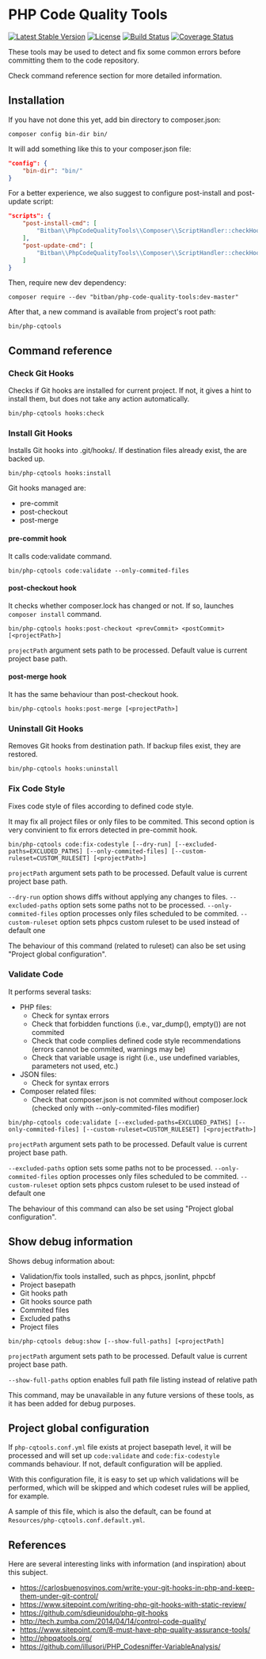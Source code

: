 # PHP Code Quality Tools

[![Latest Stable Version](https://poser.pugx.org/bitban/php-code-quality-tools/v/stable)](https://packagist.org/packages/bitban/php-code-quality-tools)
[![License](https://poser.pugx.org/bitban/php-code-quality-tools/license)](https://packagist.org/packages/bitban/php-code-quality-tools)
[![Build Status](https://travis-ci.org/bitban/php-code-quality-tools.svg?branch=master)](https://travis-ci.org/bitban/php-code-quality-tools)
[![Coverage Status](https://coveralls.io/repos/github/bitban/php-code-quality-tools/badge.svg?branch=master)](https://coveralls.io/github/bitban/php-code-quality-tools?branch=master)

These tools may be used to detect and fix some common errors before committing them to the code repository.

Check command reference section for more detailed information.

## Installation

If you have not done this yet, add bin directory to composer.json:

`composer config bin-dir bin/`

It will add something like this to your composer.json file:

```json
"config": {
    "bin-dir": "bin/"
}
```
For a better experience, we also suggest to configure post-install and post-update script:

```json
"scripts": {
    "post-install-cmd": [
        "Bitban\\PhpCodeQualityTools\\Composer\\ScriptHandler::checkHooks"
    ],
    "post-update-cmd": [
        "Bitban\\PhpCodeQualityTools\\Composer\\ScriptHandler::checkHooks"
    ]
}
```

Then, require new dev dependency:

`composer require --dev "bitban/php-code-quality-tools:dev-master"`

After that, a new command is available from project's root path:

`bin/php-cqtools`

## Command reference

### Check Git Hooks

Checks if Git hooks are installed for current project. If not, it gives a hint to install them, but does not take any action automatically.

`bin/php-cqtools hooks:check`

### Install Git Hooks

Installs Git hooks into .git/hooks/. If destination files already exist, the are backed up.

`bin/php-cqtools hooks:install`

Git hooks managed are:

* pre-commit
* post-checkout
* post-merge

#### pre-commit hook

It calls code:validate command.

`bin/php-cqtools code:validate --only-commited-files`

#### post-checkout hook

It checks whether composer.lock has changed or not. If so, launches `composer install` command.

`bin/php-cqtools hooks:post-checkout <prevCommit> <postCommit> [<projectPath>]`

`projectPath` argument sets path to be processed. Default value is current project base path.

#### post-merge hook

It has the same behaviour than post-checkout hook.

`bin/php-cqtools hooks:post-merge [<projectPath>]`

### Uninstall Git Hooks

Removes Git hooks from destination path. If backup files exist, they are restored.

`bin/php-cqtools hooks:uninstall`

### Fix Code Style

Fixes code style of files according to defined code style.

It may fix all project files or only files to be commited. This second option is very convinient to fix errors detected in pre-commit hook.

`bin/php-cqtools code:fix-codestyle [--dry-run] [--excluded-paths=EXCLUDED_PATHS] [--only-commited-files] [--custom-ruleset=CUSTOM_RULESET] [<projectPath>]`

`projectPath` argument sets path to be processed. Default value is current project base path. 

`--dry-run` option shows diffs without applying any changes to files.
`--excluded-paths` option sets some paths not to be processed.
`--only-commited-files` option processes only files scheduled to be commited.
`--custom-ruleset` option sets phpcs custom ruleset to be used instead of default one

The behaviour of this command (related to ruleset) can also be set using "Project global configuration".

### Validate Code

It performs several tasks:

* PHP files:
  * Check for syntax errors
  * Check that forbidden functions (i.e., var_dump(), empty()) are not commited
  * Check that code complies defined code style recommendations (errors cannot be commited, warnings may be)
  * Check that variable usage is right (i.e., use undefined variables, parameters not used, etc.)
* JSON files:
  * Check for syntax errors
* Composer related files:
  * Check that composer.json is not commited without composer.lock (checked only with --only-commited-files modifier)

`bin/php-cqtools code:validate [--excluded-paths=EXCLUDED_PATHS] [--only-commited-files] [--custom-ruleset=CUSTOM_RULESET] [<projectPath>]`

`projectPath` argument sets path to be processed. Default value is current project base path.

`--excluded-paths` option sets some paths not to be processed.
`--only-commited-files` option processes only files scheduled to be commited.
`--custom-ruleset` option sets phpcs custom ruleset to be used instead of default one

The behaviour of this command can also be set using "Project global configuration".

## Show debug information

Shows debug information about:

* Validation/fix tools installed, such as phpcs, jsonlint, phpcbf
* Project basepath
* Git hooks path
* Git hooks source path
* Commited files
* Excluded paths
* Project files

`bin/php-cqtools debug:show [--show-full-paths] [<projectPath]`

`projectPath` argument sets path to be processed. Default value is current project base path.

`--show-full-paths` option enables full path file listing instead of relative path

This command, may be unavailable in any future versions of these tools, as it has been added for debug purposes.

## Project global configuration

If `php-cqtools.conf.yml` file exists at project basepath level, it will be processed and will set up `code:validate` and `code:fix-codestyle` commands behaviour. If not, default configuration will be applied.

With this configuration file, it is easy to set up which validations will be performed, which will be skipped and which codeset rules will be applied, for example.

A sample of this file, which is also the default, can be found at `Resources/php-cqtools.conf.default.yml`.

## References

Here are several interesting links with information (and inspiration) about this subject.

* https://carlosbuenosvinos.com/write-your-git-hooks-in-php-and-keep-them-under-git-control/
* https://www.sitepoint.com/writing-php-git-hooks-with-static-review/
* https://github.com/sdieunidou/php-git-hooks
* http://tech.zumba.com/2014/04/14/control-code-quality/
* https://www.sitepoint.com/8-must-have-php-quality-assurance-tools/
* http://phpqatools.org/
* https://github.com/illusori/PHP_Codesniffer-VariableAnalysis/

